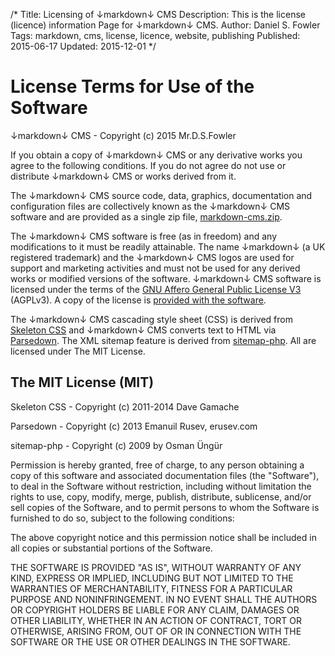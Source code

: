 /*
Title: Licensing of ↓markdown↓ CMS
Description: This is the license (licence) information Page for ↓markdown↓ CMS.
Author: Daniel S. Fowler
Tags: markdown, cms, license, licence, website, publishing
Published: 2015-06-17
Updated: 2015-12-01
*/

# License Terms for Use of the Software

↓markdown↓ CMS - Copyright (c) 2015 Mr.D.S.Fowler

If you obtain a copy of ↓markdown↓ CMS or any derivative works you agree to the following conditions. If you do not agree do not use or distribute ↓markdown↓ CMS or works derived from it.

The ↓markdown↓ CMS source code, data, graphics, documentation and configuration files are collectively known as the ↓markdown↓ CMS software and are provided as a single zip file, [markdown-cms.zip](http://tekeye.uk/downloads/markdown-cms.zip "↓markdown↓ CMS Source Code"). 

The ↓markdown↓ CMS software is free (as in freedom) and any modifications to it must be readily attainable. The name ↓markdown↓ (a UK registered trademark) and the ↓markdown↓ CMS logos are used for support and marketing activities and must not be used for any derived works or modified versions of the software. ↓markdown↓ CMS software is licensed under the terms of the [GNU Affero General Public License V3](http://www.gnu.org/licenses/agpl-3.0.html "AGPLv3") (AGPLv3). A copy of the license is [provided with the software](agpl.txt "AGPLv3"). 

The ↓markdown↓ CMS cascading style sheet (CSS) is derived from [Skeleton CSS](http://getskeleton.com/ "Skeleton CSS Home Page") and ↓markdown↓ CMS converts text to HTML via [Parsedown](http://parsedown.org/ "Parsedown Home Page"). The XML sitemap feature is derived from [sitemap-php](https://github.com/o/sitemap-php "sitemap-php on GitHub"). All are licensed under The MIT License.

## The MIT License (MIT)

Skeleton CSS - Copyright (c) 2011-2014 Dave Gamache

Parsedown - Copyright (c) 2013 Emanuil Rusev, erusev.com

sitemap-php - Copyright (c) 2009 by Osman Üngür

Permission is hereby granted, free of charge, to any person obtaining a copy
of this software and associated documentation files (the "Software"), to deal
in the Software without restriction, including without limitation the rights
to use, copy, modify, merge, publish, distribute, sublicense, and/or sell
copies of the Software, and to permit persons to whom the Software is
furnished to do so, subject to the following conditions:

The above copyright notice and this permission notice shall be included in
all copies or substantial portions of the Software.

THE SOFTWARE IS PROVIDED "AS IS", WITHOUT WARRANTY OF ANY KIND, EXPRESS OR
IMPLIED, INCLUDING BUT NOT LIMITED TO THE WARRANTIES OF MERCHANTABILITY,
FITNESS FOR A PARTICULAR PURPOSE AND NONINFRINGEMENT. IN NO EVENT SHALL THE
AUTHORS OR COPYRIGHT HOLDERS BE LIABLE FOR ANY CLAIM, DAMAGES OR OTHER
LIABILITY, WHETHER IN AN ACTION OF CONTRACT, TORT OR OTHERWISE, ARISING FROM,
OUT OF OR IN CONNECTION WITH THE SOFTWARE OR THE USE OR OTHER DEALINGS IN
THE SOFTWARE.